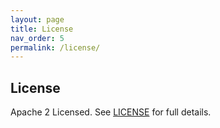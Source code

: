 ```yaml
---
layout: page
title: License
nav_order: 5
permalink: /license/
---
```


## License

Apache 2 Licensed. See [LICENSE](https://github.com/DNXLabs/docs.dnx.one/blob/master/LICENSE) for full details.